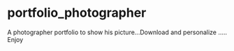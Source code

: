 # portfolio_photographer
A photographer portfolio to show his picture...Download and personalize ..... Enjoy
